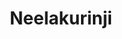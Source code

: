 ---
title: Neelakurinji
category: premium_deluxe
roomtype: Premium Deluxe Suites
rspec: 560 ft² / 52 m² / Park View / 2 Guests
spec:
- 560 ft2
- 2 Guests
- 1 Bed
- 1 Bathroom
para1: With views of the frangipani and tamarind trees, this large suite next to the rear courtyard, opens to a veranda facing the central courtyard.
images: 
  - src: "/images/roomdp/Premium Deluxe 4/Premium Deluxe Suite 3- Main.jpeg"
    alt: "image 1"
  - src: "/images/roomdp/Premium Deluxe 4/Premium Deluxe Suite 3- Bathroom.jpeg"
    alt: "image 2"
otherrooms:
- Parijatham
- Ponchempakam
- Sankupushpam
---